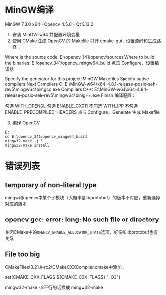 # MinGW编译

MinGW 7.3.0 x64 - Opencv 4.5.0 - Qt 5.13.2

1. 安装 MinGW-w64 并配置环境变量
2. 使用 CMake 生成 OpenCV 的 Makefile
打开 cmake-gui，设置源码和生成路径：

Where is the source code: E:/opencv_341/opencv/sources
Where to build the binaries: E:/opencv_341/opencv_mingw64_build
点击 Configure，设置编译器

Specify the generator for this project: MinGW Makefiles
Specify native compilers
Next
Compilers C: E:\MinGW-w64\x64-4.8.1-release-posix-seh-rev5\mingw64\bin\gcc.exe
Compilers C++: E:\MinGW-w64\x64-4.8.1-release-posix-seh-rev5\mingw64\bin\g++.exe
Finish
编译配置：

勾选 WITH_OPENGL
勾选 ENABLE_CXX11
不勾选 WITH_IPP
不勾选 ENABLE_PRECOMPILED_HEADERS
点击 Configure，Generate 生成 Makefile

3. 编译 OpenCV
```
E:
cd E:\opencv_341\opencv_mingw64_build
mingw32-make -j 8
mingw32-make install
```


# 错误列表

## temporary of non-literal type
mingw和opencv中某个子模块（大概率是libprotobuf）的版本不对应，重新选择对应的版本

## opencv gcc: error: long: No such file or directory
关闭CMake中的`OPENCV_ENABLE_ALLOCATOR_STATS`选项，好像和libprotobuf也有关系

## File too big
CMakeFiles\3.21.0-rc2\CMakeCXXCompiler.cmake中添加：

set(CMAKE_CXX_FLAGS ${CMAKE_CXX_FLAGS} "-O3") 

mingw32-make -j8不行的话换成 mingw32-make
